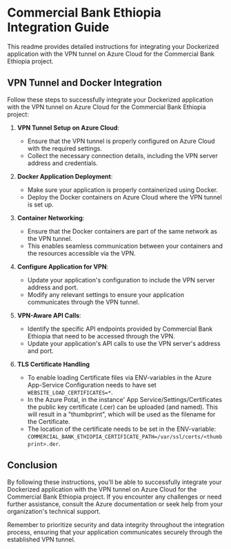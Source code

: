 # Commercial Bank Ethiopia Integration Guide

This readme provides detailed instructions for integrating your Dockerized application with the VPN tunnel on Azure Cloud for the Commercial Bank Ethiopia project.

## VPN Tunnel and Docker Integration

Follow these steps to successfully integrate your Dockerized application with the VPN tunnel on Azure Cloud for the Commercial Bank Ethiopia project:

1. **VPN Tunnel Setup on Azure Cloud**:

   - Ensure that the VPN tunnel is properly configured on Azure Cloud with the required settings.
   - Collect the necessary connection details, including the VPN server address and credentials.

2. **Docker Application Deployment**:

   - Make sure your application is properly containerized using Docker.
   - Deploy the Docker containers on Azure Cloud where the VPN tunnel is set up.

3. **Container Networking**:

   - Ensure that the Docker containers are part of the same network as the VPN tunnel.
   - This enables seamless communication between your containers and the resources accessible via the VPN.

4. **Configure Application for VPN**:

   - Update your application's configuration to include the VPN server address and port.
   - Modify any relevant settings to ensure your application communicates through the VPN tunnel.

5. **VPN-Aware API Calls**:

   - Identify the specific API endpoints provided by Commercial Bank Ethiopia that need to be accessed through the VPN.
   - Update your application's API calls to use the VPN server's address and port.

6. **TLS Certificate Handling**
    - To enable loading Certificate files via ENV-variables in the Azure App-Service Configuration needs to have set `WEBSITE_LOAD_CERTIFICATES=*`.
    - In the Azure Potal, in the instance' App Service/Settings/Certificates the public key certificate (.cer) can be uploaded (and named). This will result in a "thumbprint", which will be used as the filename for the Certificate.
    - The location of the certificate needs to be set in the ENV-variable: `COMMERCIAL_BANK_ETHIOPIA_CERTIFICATE_PATH=/var/ssl/certs/<thumbprint>.der`.
## Conclusion

By following these instructions, you'll be able to successfully integrate your Dockerized application with the VPN tunnel on Azure Cloud for the Commercial Bank Ethiopia project. If you encounter any challenges or need further assistance, consult the Azure documentation or seek help from your organization's technical support.

Remember to prioritize security and data integrity throughout the integration process, ensuring that your application communicates securely through the established VPN tunnel.
